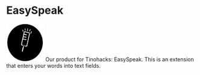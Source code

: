 # EasySpeak
<img src="https://github.com/Jsbbvk/EasySpeak/blob/master/EasySpeakExtension/icon.png" height="100" width="100" >
Our product for Tinohacks: EasySpeak. This is an extension that enters your words into text fields.
